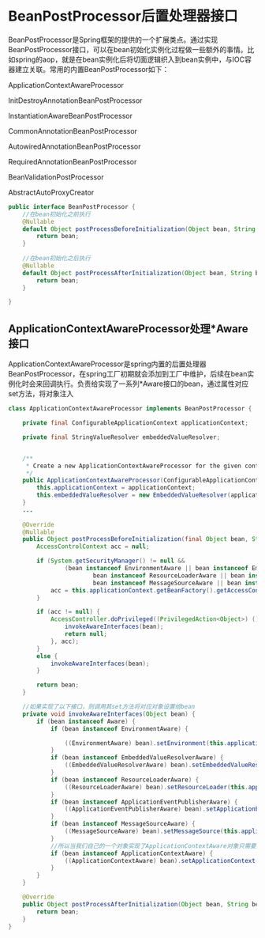 # BeanPostProcessor后置处理器接口

BeanPostProcessor是Spring框架的提供的一个扩展类点。通过实现BeanPostProcessor接口，可以在bean初始化实例化过程做一些额外的事情。比如spring的aop，就是在bean实例化后将切面逻辑织入到bean实例中，与IOC容器建立关联。常用的内置BeanPostProcessor如下：

ApplicationContextAwareProcessor

InitDestroyAnnotationBeanPostProcessor

InstantiationAwareBeanPostProcessor

CommonAnnotationBeanPostProcessor

AutowiredAnnotationBeanPostProcessor

RequiredAnnotationBeanPostProcessor

BeanValidationPostProcessor

AbstractAutoProxyCreator



```java
public interface BeanPostProcessor {
    //在bean初始化之前执行
    @Nullable
	default Object postProcessBeforeInitialization(Object bean, String beanName) throws BeansException {
		return bean;
	}
    
    //在bean初始化之后执行
    @Nullable
	default Object postProcessAfterInitialization(Object bean, String beanName) throws BeansException {
		return bean;
	}

}
```

## ApplicationContextAwareProcessor处理*Aware接口

ApplicationContextAwareProcessor是spring内置的后置处理器BeanPostProcessor，在spring工厂初期就会添加到工厂中维护，后续在bean实例化时会来回调执行。负责给实现了一系列*Aware接口的bean，通过属性对应set方法，将对象注入

```java
class ApplicationContextAwareProcessor implements BeanPostProcessor {

	private final ConfigurableApplicationContext applicationContext;

	private final StringValueResolver embeddedValueResolver;


	/**
	 * Create a new ApplicationContextAwareProcessor for the given context.
	 */
	public ApplicationContextAwareProcessor(ConfigurableApplicationContext applicationContext) {
		this.applicationContext = applicationContext;
		this.embeddedValueResolver = new EmbeddedValueResolver(applicationContext.getBeanFactory());
	}
    ...
        
    @Override
	@Nullable
	public Object postProcessBeforeInitialization(final Object bean, String beanName) throws BeansException {
		AccessControlContext acc = null;

		if (System.getSecurityManager() != null &&
				(bean instanceof EnvironmentAware || bean instanceof EmbeddedValueResolverAware ||
						bean instanceof ResourceLoaderAware || bean instanceof ApplicationEventPublisherAware ||
						bean instanceof MessageSourceAware || bean instanceof ApplicationContextAware)) {
			acc = this.applicationContext.getBeanFactory().getAccessControlContext();
		}

		if (acc != null) {
			AccessController.doPrivileged((PrivilegedAction<Object>) () -> {
				invokeAwareInterfaces(bean);
				return null;
			}, acc);
		}
		else {
			invokeAwareInterfaces(bean);
		}

		return bean;
	}

    //如果实现了以下接口，则调用其set方法将对应对象设置给bean
	private void invokeAwareInterfaces(Object bean) {
		if (bean instanceof Aware) {
			if (bean instanceof EnvironmentAware) {

				((EnvironmentAware) bean).setEnvironment(this.applicationContext.getEnvironment());
			}
			if (bean instanceof EmbeddedValueResolverAware) {
				((EmbeddedValueResolverAware) bean).setEmbeddedValueResolver(this.embeddedValueResolver);
			}
			if (bean instanceof ResourceLoaderAware) {
				((ResourceLoaderAware) bean).setResourceLoader(this.applicationContext);
			}
			if (bean instanceof ApplicationEventPublisherAware) {
				((ApplicationEventPublisherAware) bean).setApplicationEventPublisher(this.applicationContext);
			}
			if (bean instanceof MessageSourceAware) {
				((MessageSourceAware) bean).setMessageSource(this.applicationContext);
			}
			//所以当我们自己的一个对象实现了ApplicationContextAware对象只需要提供setter就能得到applicationContext对象
			if (bean instanceof ApplicationContextAware) {
				((ApplicationContextAware) bean).setApplicationContext(this.applicationContext);
			}
		}
	}

	@Override
	public Object postProcessAfterInitialization(Object bean, String beanName) {
		return bean;
	}
}
```


